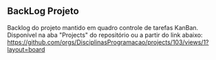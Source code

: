 ## BackLog Projeto

Backlog do projeto mantido em quadro controle de tarefas KanBan. Disponível na aba "Projects" do repositório ou a partir do link abaixo:
https://github.com/orgs/DisciplinasProgramacao/projects/103/views/1?layout=board
